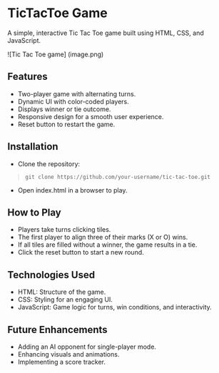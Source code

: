 # TicTacToe Game
A simple, interactive Tic Tac Toe game built using HTML, CSS, and JavaScript.

![Tic Tac Toe game] (image.png)
## Features
- Two-player game with alternating turns.
- Dynamic UI with color-coded players.
- Displays winner or tie outcome.
- Responsive design for a smooth user experience.
- Reset button to restart the game.

## Installation
- Clone the repository:
> `git clone https://github.com/your-username/tic-tac-toe.git`
- Open index.html in a browser to play.

## How to Play
- Players take turns clicking tiles.
- The first player to align three of their marks (X or O) wins.
- If all tiles are filled without a winner, the game results in a tie.
- Click the reset button to start a new round.

## Technologies Used
- HTML: Structure of the game.
- CSS: Styling for an engaging UI.
- JavaScript: Game logic for turns, win conditions, and interactivity.

## Future Enhancements
- Adding an AI opponent for single-player mode.
- Enhancing visuals and animations.
- Implementing a score tracker.


